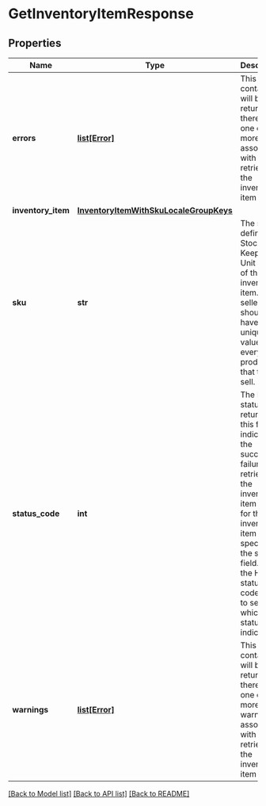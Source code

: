 # GetInventoryItemResponse

## Properties
Name | Type | Description | Notes
------------ | ------------- | ------------- | -------------
**errors** | [**list[Error]**](Error.md) | This container will be returned if there were one or more errors associated with retrieving the inventory item record. | [optional] 
**inventory_item** | [**InventoryItemWithSkuLocaleGroupKeys**](InventoryItemWithSkuLocaleGroupKeys.md) |  | [optional] 
**sku** | **str** | The seller-defined Stock-Keeping Unit (SKU) of the inventory item. The seller should have a unique SKU value for every product that they sell. | [optional] 
**status_code** | **int** | The HTTP status code returned in this field indicates the success or failure of retrieving the inventory item record for the inventory item specified in the sku field. See the HTTP status codes table to see which each status code indicates. | [optional] 
**warnings** | [**list[Error]**](Error.md) | This container will be returned if there were one or more warnings associated with retrieving the inventory item record. | [optional] 

[[Back to Model list]](../README.md#documentation-for-models) [[Back to API list]](../README.md#documentation-for-api-endpoints) [[Back to README]](../README.md)


